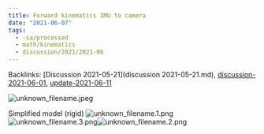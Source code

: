 ```yaml
---
title: Forward kinematics IMU to camera
date: "2021-06-07"
tags:
  - -sa/processed
  - math/kinematics
  - discussion/2021/2021-06
---
```


Backlinks: [Discussion 2021-05-21](discussion 2021-05-21.md), [discussion-2021-06-01](discussion-2021-06-01.md), [update-2021-06-11](update-2021-06-11.md)

![unknown_filename.jpeg](./_resources/Forward_kinematics_IMU_to_camera.resources/unknown_filename.jpeg) 

Simplified model (rigid)
![unknown_filename.1.png](./_resources/Forward_kinematics_IMU_to_camera.resources/unknown_filename.1.png)![unknown_filename.3.png](./_resources/Forward_kinematics_IMU_to_camera.resources/unknown_filename.3.png)![unknown_filename.2.png](./_resources/Forward_kinematics_IMU_to_camera.resources/unknown_filename.2.png)

